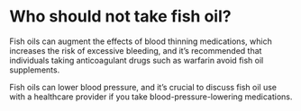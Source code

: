 # Who should not take fish oil?

Fish oils can augment the effects of blood thinning medications, which increases the risk of excessive bleeding, and it’s recommended that individuals taking anticoagulant drugs such as warfarin avoid fish oil supplements.

Fish oils can lower blood pressure, and it’s crucial to discuss fish oil use with a healthcare provider if you take blood-pressure-lowering medications.